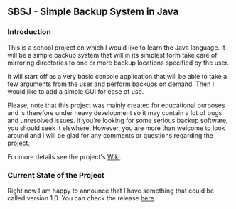 ## SBSJ - Simple Backup System in Java


### Introduction
This is a school project on which I would like to learn the Java language. It will be a simple backup system 
that will in its simplest form take care of mirroring directories to one or more backup locations specified by the user. 

It will start off as a very basic console application that will be able to take a few arguments from the user 
and perform backups on demand. Then I would like to add a simple GUI for ease of use.

Please, note that this project was mainly created for educational purposes
and is therefore under heavy development so it may contain a lot of bugs and unresolved issues.
If you're looking for some serious backup software, you should seek it elswhere.
However, you are more than welcome to look around and I will be glad for any comments or questions regarding the project.

For more details see the project's [Wiki](https://github.com/martin-sicho/SBSJ/wiki "SBSJ Wiki").

### Current State of the Project
Right now I am happy to announce that I have something that could be called version 1.0. You can check the release [here](https://github.com/martin-sicho/SBSJ/releases "SBSJ v1.0").